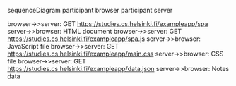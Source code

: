 sequenceDiagram
participant browser
participant server

browser->>server: GET https://studies.cs.helsinki.fi/exampleapp/spa
server->>browser: HTML document
browser->>server: GET https://studies.cs.helsinki.fi/exampleapp/spa.js
server->>browser: JavaScript file
browser->>server: GET https://studies.cs.helsinki.fi/exampleapp/main.css
server->>browser: CSS file
browser->>server: GET https://studies.cs.helsinki.fi/exampleapp/data.json
server->>browser: Notes data
